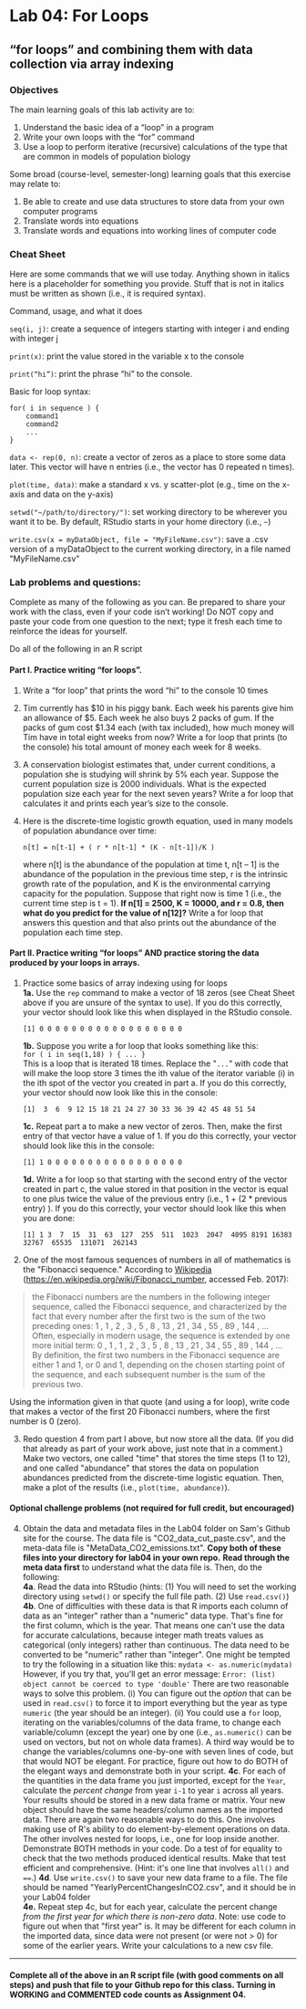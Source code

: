 # Lab 04: For Loops## “for loops” and combining them with data collection via array indexing### ObjectivesThe main learning goals of this lab activity are to:  1.	Understand the basic idea of a “loop” in a program2.	Write your own loops with the “for” command3.	Use a loop to perform iterative (recursive) calculations of the type that are common in models of population biologySome broad (course-level, semester-long) learning goals that this exercise may relate to:1.	Be able to create and use data structures to store data from your own computer programs2.	Translate words into equations3.	Translate words and equations into working lines of computer code### Cheat SheetHere are some commands that we will use today.  Anything shown in italics here is a placeholder for something you provide.  Stuff that is not in italics must be written as shown (i.e., it is required syntax).Command, usage, and what it does`seq(i, j)`: create a sequence of integers starting with integer i and ending with integer j`print(x)`: print the value stored in the variable x to the console`print(“hi”)`: print the phrase “hi” to the console.  Basic for loop syntax:	for( i in sequence ) {		command1			command2			...			}	`data <- rep(0, n)`: create a vector of zeros as a place to store some data later.  This vector will have n entries (i.e., the vector has 0 repeated n times).`plot(time, data)`: make a standard x vs. y scatter-plot (e.g., time on the x-axis and data on the y-axis)`setwd("~/path/to/directory/")`: set working directory to be wherever you want it to be.  By default, RStudio starts in your home directory (i.e., `~`)`write.csv(x = myDataObject, file = "MyFileName.csv")`: save a .csv version of a myDataObject to the current working directory, in a file named "MyFileName.csv"### Lab problems and questions:  Complete as many of the following as you can.  Be prepared to share your work with the class, even if your code isn’t working!  Do NOT copy and paste your code from one question to the next; type it fresh each time to reinforce the ideas for yourself.Do all of the following in an R script#### Part I.  Practice writing “for loops”.1.	Write a “for loop” that prints the word “hi” to the console 10 times2.	Tim currently has $10 in his piggy bank.  Each week his parents give him an allowance of $5.  Each week he also buys 2 packs of gum.  If the packs of gum cost $1.34 each (with tax included), how much money will Tim have in total eight weeks from now?  Write a for loop that prints (to the console) his total amount of money each week for 8 weeks.3.	A conservation biologist estimates that, under current conditions, a population she is studying will shrink by 5% each year.  Suppose the current population size is 2000 individuals.  What is the expected population size each year for the next seven years?  Write a for loop that calculates it and prints each year’s size to the console.4.	Here is the discrete-time logistic growth equation, used in many models of population abundance over time:	`n[t] = n[t-1] + ( r * n[t-1] * (K - n[t-1])/K )`	where n[t] is the abundance of the population at time t, n[t – 1] is the abundance of the population in the previous time step, r is the intrinsic growth rate of the population, and K is the environmental carrying capacity for the population.  Suppose that right now is time 1 (i.e., the current time step is t = 1).  **If n[1] = 2500, K = 10000, and r = 0.8, then what do you predict for the value of n[12]?**  Write a for loop that answers this question and that also prints out the abundance of the population each time step.#### Part II.  Practice writing “for loops” AND practice storing the data produced by your loops in arrays.1.	Practice some basics of array indexing using for loops  	**1a.** Use the `rep` command to make a vector of 18 zeros (see Cheat Sheet above if you are unsure of the syntax to use).  If you do this correctly, your vector should look like this when displayed in the RStudio console.	`[1] 0 0 0 0 0 0 0 0 0 0 0 0 0 0 0 0 0 0`	**1b.** Suppose you write a for loop that looks something like this:   `for ( i in seq(1,18) ) { ... }`  This is a loop that is iterated 18 times.  Replace the "`...`" with code that will make the loop store 3 times the ith value of the iterator variable (i) in the ith spot of the vector you created in part a.  If you do this correctly, your vector should now look like this in the console:	`[1]  3  6  9 12 15 18 21 24 27 30 33 36 39 42 45 48 51 54`	**1c.** Repeat part a to make a new vector of zeros.  Then, make the first entry of that vector have a value of 1.  If you do this correctly, your vector should look like this in the console:	`[1] 1 0 0 0 0 0 0 0 0 0 0 0 0 0 0 0 0 0`		**1d.** Write a for loop so that starting with the second entry of the vector created in part c, the value stored in that position in the vector is equal to one plus twice the value of the previous entry (i.e., 1 + (2 * previous entry) ).  If you do this correctly, your vector should look like this when you are done:  	`[1] 1 3  7  15  31  63  127  255  511  1023  2047  4095 8191 16383  32767  65535  131071  262143`2.	One of the most famous sequences of numbers in all of mathematics is the "Fibonacci sequence." According to [Wikipedia](https://en.wikipedia.org/wiki/Fibonacci_number) (https://en.wikipedia.org/wiki/Fibonacci_number, accessed Feb. 2017):    >the Fibonacci numbers are the numbers in the following integer sequence, called the Fibonacci sequence, and characterized by the fact that every number after the first two is the sum of the two preceding ones:1 , 1 , 2 , 3 , 5 , 8 , 13 , 21 , 34 , 55 , 89 , 144 , ...  Often, especially in modern usage, the sequence is extended by one more initial term:  0 , 1 , 1 , 2 , 3 , 5 , 8 , 13 , 21 , 34 , 55 , 89 , 144 , ...  By definition, the first two numbers in the Fibonacci sequence are either 1 and 1, or 0 and 1, depending on the chosen starting point of the sequence, and each subsequent number is the sum of the previous two.Using the information given in that quote (and using a for loop), write code that makes a vector of the first 20 Fibonacci numbers, where the first number is 0 (zero).3.	Redo question 4 from part I above, but now store all the data.  (If you did that already as part of your work above, just note that in a comment.)  Make two vectors, one called "time" that stores the time steps (1 to 12), and one called "abundance" that stores the data on population abundances predicted from the discrete-time logistic equation.  Then, make a plot of the results (i.e., `plot(time, abundance)`).  #### Optional challenge problems (not required for full credit, but encouraged)4.  Obtain the data and metadata files in the Lab04 folder on Sam's Github site for the course.  The data file is "CO2_data_cut_paste.csv", and the meta-data file is "MetaData_CO2_emissions.txt".  **Copy both of these files into your directory for lab04 in your own repo.**  **Read through the meta data first** to understand what the data file is.  Then, do the following:  	**4a**.  Read the data into RStudio (hints: (1) You will need to set the working directory using `setwd()` or specify the full file path. (2) Use `read.csv()`)          **4b**.  One of difficulties with these data is that R imports each column of data as an "integer" rather than a "numeric" data type.  That's fine for the first column, which is the year.   That means one can't use the data for accurate calculations, because integer math treats values as categorical (only integers) rather than continuous.  The data need to be converted to be "numeric" rather than "integer".  One might be tempted to try the following in a situation like this:        ```        mydata <- as.numeric(mydata)        ```            However, if you try that, you'll get an error message:        ```        Error: (list) object cannot be coerced to type 'double'        ```        There are two reasonable ways to solve this problem. (i) You can figure out the *option* that can be used in `read.csv()` to force it to import everything but the year as type `numeric` (the year should be an integer).  (ii) You could use a `for` loop, iterating on the variables/columns of the data frame, to change each variable/column (except the year) one by one (i.e., `as.numeric()` can be used on vectors, but not on whole data frames).    A third way would be to change the variables/columns one-by-one with seven lines of code, but that would NOT be elegant.  For practice, figure out how to do BOTH of the elegant ways and demonstrate both in your script.        **4c**. For each of the quantities in the data frame you just imported, except for the `Year`, calculate the *percent change* from year `i-1` to year `i` across all years.  Your results should be stored in a new data frame or matrix.  Your new object should have the same headers/column names as the imported data.  There are again two reasonable ways to do this.  One involves making use of R's ability to do element-by-element operations on data.  The other involves nested for loops, i.e., one for loop inside another.  Demonstrate BOTH methods in your code.  Do a test of for equality to check that the two methods produced identical results.  Make that test efficient and comprehensive.  (Hint: it's one line that involves `all()` and `==`.)	**4d**.  Use `write.csv()` to save your new data frame to a file. The file should be named "YearlyPercentChangesInCO2.csv", and it should be in your Lab04 folder          **4e.**  Repeat step 4c, but for each year, calculate the percent change *from the first year for which there is non-zero data*.  Note: use code to figure out when that "first year" is.  It may be different for each column in the imported data, since data were not present (or were not > 0) for some of the earlier years.  Write your calculations to a new csv file. <hr>#### Complete all of the above in an R script file (with good comments on all steps) and push that file to your Github repo for this class.  Turning in WORKING and COMMENTED code counts as Assignment 04. 